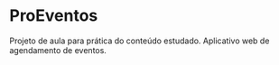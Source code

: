 # ProEventos
Projeto de aula para prática do conteúdo estudado. Aplicativo web de agendamento de eventos.
